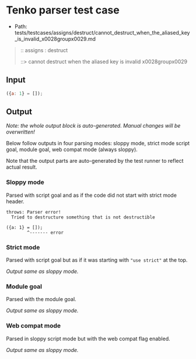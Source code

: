# Tenko parser test case

- Path: tests/testcases/assigns/destruct/cannot_destruct_when_the_aliased_key_is_invalid_x0028groupx0029.md

> :: assigns : destruct
>
> ::> cannot destruct when the aliased key is invalid x0028groupx0029

## Input

`````js
({a: 1} = []);
`````

## Output

_Note: the whole output block is auto-generated. Manual changes will be overwritten!_

Below follow outputs in four parsing modes: sloppy mode, strict mode script goal, module goal, web compat mode (always sloppy).

Note that the output parts are auto-generated by the test runner to reflect actual result.

### Sloppy mode

Parsed with script goal and as if the code did not start with strict mode header.

`````
throws: Parser error!
  Tried to destructure something that is not destructible

({a: 1} = []);
        ^------- error
`````

### Strict mode

Parsed with script goal but as if it was starting with `"use strict"` at the top.

_Output same as sloppy mode._

### Module goal

Parsed with the module goal.

_Output same as sloppy mode._

### Web compat mode

Parsed in sloppy script mode but with the web compat flag enabled.

_Output same as sloppy mode._
